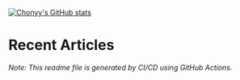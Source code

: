 [![Chonyy's GitHub stats](https://github-readme-stats.vercel.app/api?username=chonyy&show_icons=true&theme=vue-dark&hide=commits,prs,issues,contribs&line_height=100&hide_rank=true)](https://github.com/chonyy/github-readme-stats)

# Recent Articles

<!-- BLOG-POST-LIST:START -->
<!-- BLOG-POST-LIST:END -->

*Note: This readme file is generated by CI/CD using GitHub Actions.*